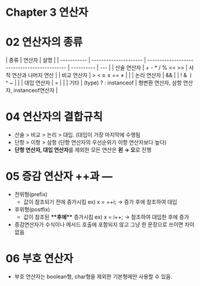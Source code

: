# Chapter 3 연산자

# 02 연산자의 종류

| 종류        | 연산자                | 설명                                         |
| ----------- | --------------------- | -------------------------------------------- | ---------- | --- |
| 산술 연산자 | + - \* / % << >>      | 사칙 연산과 나머지 연산                      |
| 비교 연산자 | > < ≥ ≤ == ≠          |                                              |
| 논리 연산자 | &&                    |                                              | ! & ㅣ ^ ~ |     |
| 대입 연산자 | =                     |                                              |
| 기타        | (type) ? : instanceof | 형변환 연산자, 삼항 연산자, instanceof연산자 |

# 04 연산자의 결합규칙

- 산술 > 비교 > 논리 > 대입. (대입이 가장 마지막에 수행됨
- 단항 > 이항 > 삼항 (단항 연산자의 우선순위가 이항 연산자보다 높다)
- **단항 연산자, 대입 연산자**를 제외한 모든 연산은 **왼 → 오**로 진행

# 05 증감 연산자 ++과 —

- 전위형(prefix)
  - 값이 참조되기 전에 증가시킴
    ex) x = ++i; → 증가 후에 참조하여 대입
- 후위형(postfix)
  - 값이 참조된 **\*\***후에**\*\*** 증가시킴
    ex) x = i++; → 참조하여 대입한 후에 증가
- 증감연산자가 수식이나 메서드 호출에 포함되지 않고 그냥 한 문장으로 쓰이면 차이 없음

# 06 부호 연산자

- 부호 연산자는 boolean형, char형을 제외한 기본형에만 사용할 수 있음.

